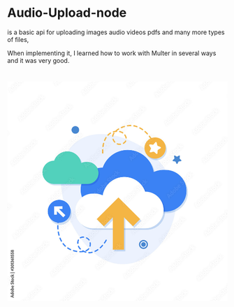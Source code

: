 # Audio-Upload-node

is a basic api for uploading images audio videos pdfs and many more types of files,

When implementing it, I learned how to work with Multer in several ways and it was very good.

# 
<img src="./upload.jpg">